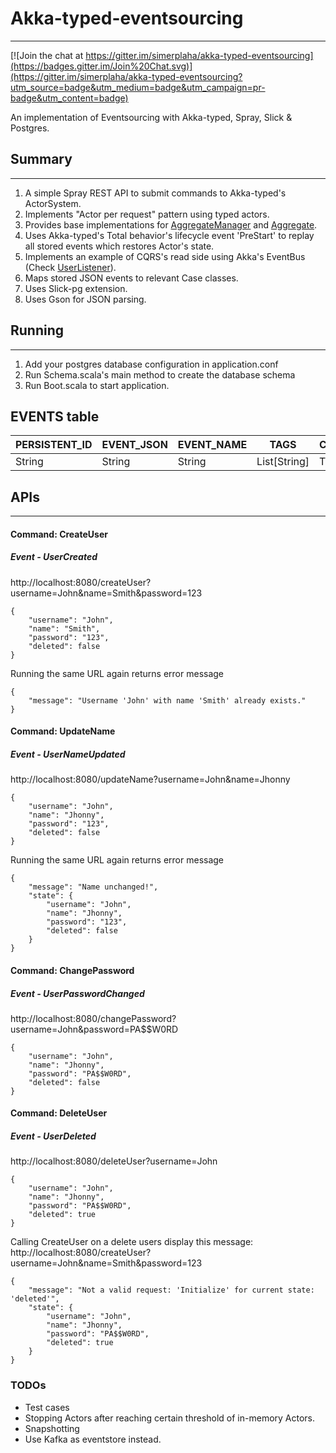 # Akka-typed-eventsourcing
----

[![Join the chat at https://gitter.im/simerplaha/akka-typed-eventsourcing](https://badges.gitter.im/Join%20Chat.svg)](https://gitter.im/simerplaha/akka-typed-eventsourcing?utm_source=badge&utm_medium=badge&utm_campaign=pr-badge&utm_content=badge)

An implementation of Eventsourcing with Akka-typed, Spray, Slick & Postgres.

## Summary
----

1. A simple Spray REST API to submit commands to Akka-typed's ActorSystem.
2. Implements "Actor per request" pattern using typed actors.
3. Provides base implementations for [AggregateManager](https://github.com/simerplaha/akka-typed-eventsourcing/blob/master/src/main/scala/aggregate/base/AggregateManager.scala) and [Aggregate](https://github.com/simerplaha/akka-typed-eventsourcing/blob/master/src/main/scala/aggregate/base/Aggregate.scala).
4. Uses Akka-typed's Total behavior's lifecycle event 'PreStart' to replay all stored events which restores Actor's state.
5. Implements an example of CQRS's read side using Akka's EventBus (Check [UserListener](https://github.com/simerplaha/akka-typed-eventsourcing/blob/master/src/main/scala/read/UserListener.scala)).
5. Maps stored JSON events to relevant Case classes.
6. Uses Slick-pg extension.
7. Uses Gson for JSON parsing.

## Running 
---

1. Add your postgres database configuration in application.conf
2. Run Schema.scala's main method to create the database schema
3. Run Boot.scala to start application.

## EVENTS table

PERSISTENT_ID  |   EVENT_JSON  | EVENT_NAME | TAGS | CREATE_TIME
-------------- | ------------- | ---------- | ---- | -----------
String         |    String     |   String   | List[String] | Timestamp


## APIs
---

#### Command: CreateUser
##### Event - UserCreated

http://localhost:8080/createUser?username=John&name=Smith&password=123

    {
        "username": "John",
        "name": "Smith",
        "password": "123",
        "deleted": false
    }

Running the same URL again returns error message
    
    {
        "message": "Username 'John' with name 'Smith' already exists."
    }

#### Command: UpdateName
##### Event - UserNameUpdated

http://localhost:8080/updateName?username=John&name=Jhonny

    {
        "username": "John",
        "name": "Jhonny",
        "password": "123",
        "deleted": false
    }
    
Running the same URL again returns error message

    {
        "message": "Name unchanged!",
        "state": {
            "username": "John",
            "name": "Jhonny",
            "password": "123",
            "deleted": false
        }
    }
    
#### Command: ChangePassword
##### Event - UserPasswordChanged

http://localhost:8080/changePassword?username=John&password=PA$$W0RD

    {
        "username": "John",
        "name": "Jhonny",
        "password": "PA$$W0RD",
        "deleted": false
    }

#### Command: DeleteUser
##### Event - UserDeleted

http://localhost:8080/deleteUser?username=John

    {
        "username": "John",
        "name": "Jhonny",
        "password": "PA$$W0RD",
        "deleted": true
    }

Calling CreateUser on a delete users display this message: http://localhost:8080/createUser?username=John&name=Smith&password=123

    {
        "message": "Not a valid request: 'Initialize' for current state: 'deleted'",
        "state": {
            "username": "John",
            "name": "Jhonny",
            "password": "PA$$W0RD",
            "deleted": true
        }
    }
    
### TODOs
- Test cases
- Stopping Actors after reaching certain threshold of in-memory Actors.
- Snapshotting
- Use Kafka as eventstore instead.
